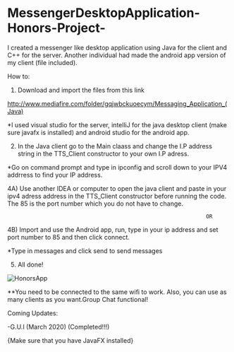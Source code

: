 # MessengerDesktopApplication-Honors-Project-
I created a messenger like desktop application using Java for the client and C++ for the server. Another individual had made the  android app version of my client (file included).

How to:
1) Download and import the files from this link

http://www.mediafire.com/folder/gqjwbckuoecym/Messaging_Application_(Java)

*I used visual studio for the server, intelliJ for the java desktop client (make sure javafx is installed) and android studio for the android app.

2) In the Java client go to the Main claass and change the I.P address string in the TTS_Client constructor to your own I.P adress.

*Go on command prompt and type in ipconfig and scroll down to your IPV4 addrress to find your IP address.

4A) Use another IDEA or computer to open the java client and paste in your ipv4 adress address in the TTS_Client constructor before running the code. The 85 is the port number which you do not have to change.

                                                                   OR
4B) Import and use the Android app, run, type in your ip address and set port number to 85 and then click connect.

*Type in messages and click send to send messages

5) All done!

![HonorsApp](https://user-images.githubusercontent.com/55858312/78512369-c38f5780-7758-11ea-9f51-4dc8e596b82f.PNG)


**You need to be connected to the same wifi to work. Also, you can use as many clients as you want.Group Chat functional!

Coming Updates:

-G.U.I (March 2020) (Completed!!!)

{Make sure that you have JavaFX installed}
